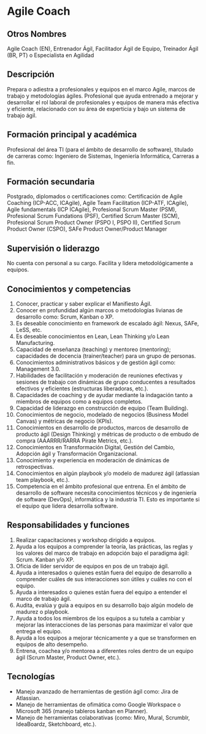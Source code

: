 # Agile Coach

## Otros Nombres

Agile Coach (EN), Entrenador Ágil, Facilitador Ágil de Equipo, Treinador Ágil (BR, PT) o Especialista en Agilidad

## Descripción

Prepara o adiestra a profesionales y equipos en el marco Agile, marcos de trabajo y metodologías ágiles. Profesional que ayuda entrenado a mejorar y desarrollar el rol laboral de profesionales y equipos de manera más efectiva y eficiente, relacionado con su área de experticia y bajo un sistema de trabajo ágil.

## Formación principal y académica

Profesional del área TI (para el ámbito de desarrollo de software), titulado de carreras como: Ingeniero de Sistemas, Ingeniería Informática, Carreras a fin.

## Formación secundaria

Postgrado, diplomados o certificaciones como: Certificación de Agile Coaching (ICP-ACC, ICAgile), Agile Team Facilitation (ICP-ATF, ICAgile), Agile fundamentals (ICP ICAgile), Profesional Scrum Master (PSM), Profesional Scrum Fundations (PSF), Certified Scrum Master (SCM), Profesional Scrum Product Owner (PSPO I, PSPO II), Certified Scrum Product Owner (CSPO), SAFe Product Owner/Product Manager

## Supervisión o liderazgo

No cuenta con personal a su cargo. Facilita y lidera metodológicamente a equipos.

## Conocimientos y competencias

1. Conocer, practicar y saber explicar el Manifiesto Ágil.
2. Conocer en profundidad algún marcos o metodologías livianas de desarrollo como: Scrum, Kanban o XP.
3. Es deseable conocimiento en framework de escalado ágil: Nexus, SAFe, LeSS, etc.
4. Es deseable conocimientos en Lean, Lean Thinking y/o Lean Manufacturing.
5. Capacidad de enseñanza (teaching) y mentoreo (mentoring); capacidades de docencia (trainer/teacher) para un grupo de personas.
6. Conocimientos administrativos básicos y de gestión ágil como: Management 3.0.
7. Habilidades de facilitación y moderación de reuniones efectivas y sesiones de trabajo con dinámicas de grupo conducentes a resultados efectivos y eficientes (estructuras liberadoras, etc.).
8. Capacidades de coaching y de ayudar mediante la indagación tanto a miembros de equipos como a equipos completos.
9. Capacidad de liderazgo en construcción de equipo (Team Building).
10. Conocimientos de negocio, modelado de negocios (Business Model Canvas) y métricas de negocio (KPIs). 
11. Conocimientos en desarrollo de productos, marcos de desarrollo de producto ágil (Design Thinking) y métricas de producto o de embudo de compra (AAARRR/RARRA Pirate Metrics, etc.).
12. Conocimientos en Transformación Digital, Gestión del Cambio, Adopción ágil y Transformación Organizacional.
13. Conocimiento y experiencia en moderación de dinámicas de retrospectivas.
14. Conocimientos en algún playbook y/o modelo de madurez ágil (atlassian team playbook, etc.).
15. Competencia en el ámbito profesional que entrena. En el ámbito de desarrollo de software necesita conocimientos técnicos y de ingeniería de software (DevOps), informática y la industria TI. Esto es importante si el equipo que lidera desarrolla software.

## Responsabilidades y funciones

1. Realizar capacitaciones y workshop dirigido a equipos.
2. Ayuda a los equipos a comprender la teoría, las prácticas, las reglas y los valores del marco de trabajo en adopción bajo el paradigma ágil: Scrum. Kanban y/o XP. 
3. Oficia de líder servidor de equipos en pos de un trabajo ágil. 
4. Ayuda a interesados o quienes están fuera del equipo de desarrollo a comprender cuáles de sus interacciones son útiles y cuáles no con el equipo. 
5. Ayuda a interesados o quienes están fuera del equipo a entender el marco de trabajo ágil. 
6. Audita, evalúa y guía a equipos en su desarrollo bajo algún modelo de madurez o playbook. 
7. Ayuda a todos los miembros de los equipos a su tutela a cambiar y mejorar las interacciones de las personas para maximizar el valor que entrega el equipo.
8. Ayuda a los equipos a mejorar técnicamente y a que se transformen en equipos de alto desempeño.
9. Entrena, coachea y/o mentorea a diferentes roles dentro de un equipo ágil (Scrum Master, Product Owner, etc.).

## Tecnologías

- Manejo avanzado de herramientas de gestión ágil como: Jira de Atlassian. 
- Manejo de herramientas de ofimática como Google Workspace o Microsoft 365 (manejo tableros kanban en Planner). 
- Manejo de herramientas colaborativas (como: Miro, Mural, Scrumblr, IdeaBoardz, Sketchboard, etc.). 